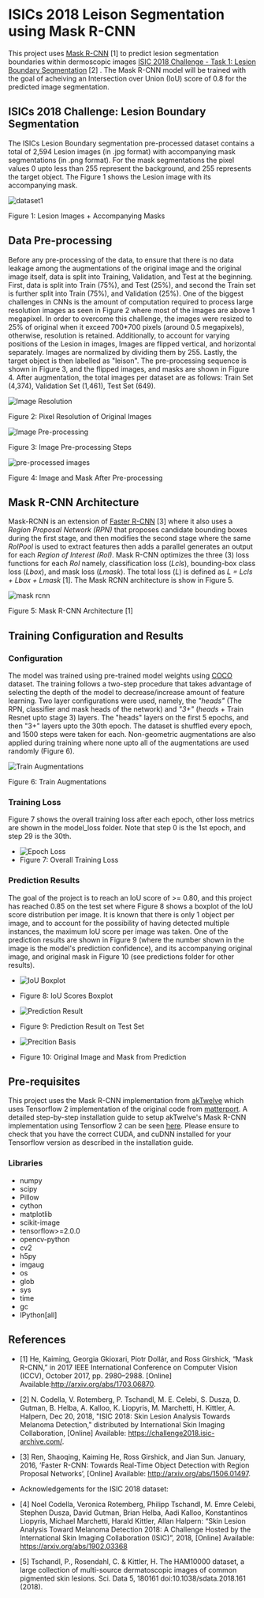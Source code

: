 # ISICs 2018 Leison Segmentation using Mask R-CNN

This project uses [Mask R-CNN](https://arxiv.org/abs/1703.06870) [1] to predict lesion segmentation boundaries within dermoscopic images [ISIC 2018 Challenge - Task 1: Lesion Boundary Segmentation](https://challenge.isic-archive.com/landing/2018/45/) [2] . The Mask R-CNN model will be trained with the goal of acheiving an Intersection over Union (IoU) score of 0.8 for the predicted image segmentation.

## ISICs 2018 Challenge: Lesion Boundary Segmentation
The ISICs Lesion Boundary segmentation pre-processed dataset contains a total of 2,594 Lesion images (in .jpg format) with accompanying mask segmentations (in .png format). For the mask segmentations the pixel values 0 upto less than 255 represent the background, and 255 represents the target object. The Figure 1 shows the Lesion image with its accompanying mask.

![dataset1](https://github.com/christianburbon/isic_maskrcnn_copy/blob/master/visualize_dataset/imgmask_1.png)

Figure 1: Lesion Images + Accompanying Masks


## Data Pre-processing
Before any pre-processing of the data, to ensure that there is no data leakage among the augmentations of the original image and the original image itself, data is split into Training, Validation, and Test at the beginning. First, data is split into Train (75%), and Test (25%), and second the Train set is further split into Train (75%), and Validation (25%).
One of the biggest challenges in CNNs is the amount of computation required to process large resolution images as seen in Figure 2 where most of the images are above 1 megapixel. In order to overcome this challenge, the images were resized to 25% of original when it exceed 700*700 pixels (around 0.5 megapixels), otherwise, resolution is retained. Additionally, to account for varying positions of the Lesion in images, Images are flipped vertical, and horizontal separately. Images are normalized by dividing them by 255. Lastly, the target object is then labelled as "leison". The pre-processing sequence is shown in Figure 3, and the flipped images, and masks are shown in Figure 4. After augmentation, the total images per dataset are as follows: Train Set (4,374), Validation Set (1,461), Test Set (649).

![Image Resolution](https://github.com/christianburbon/isic_maskrcnn_copy/blob/master/other_images/resolution_distribution.png)

Figure 2: Pixel Resolution of Original Images



![Image Pre-processing](https://github.com/christianburbon/lettuce_annotation/blob/master/other_images/pre-processing.jpg)

Figure 3: Image Pre-processing Steps



![pre-processed images](https://github.com/christianburbon/isic_maskrcnn_copy/blob/master/pre_processing.png)

Figure 4: Image and Mask After Pre-processing



## Mask R-CNN Architecture

Mask-RCNN is an extension of [Faster R-CNN](https://proceedings.neurips.cc/paper/2015/file/14bfa6bb14875e45bba028a21ed38046-Paper.pdf) [3] where it also uses a _Region Proposal Network (RPN)_ that proposes candidate bounding boxes during the first stage, and then modifies the second stage where the same _RoIPool_ is used to extract features then adds a parallel generates an output for each _Region of Interest (RoI)_. Mask R-CNN optimizes the three (3) loss functions for each _RoI_ namely, classification loss (_Lcls_), bounding-box class loss (_Lbox_), and mask loss (_Lmask_). The total loss (_L_) is defined as _L = Lcls + Lbox + Lmask_ [1]. The Mask RCNN architecture is show in Figure 5.

![mask rcnn](https://github.com/christianburbon/isic_maskrcnn_copy/blob/master/other_images/mask_rcnn%20architecture.png)

Figure 5: Mask R-CNN Architecture [1]



## Training Configuration and Results
### Configuration
The model was trained using pre-trained model weights using [COCO](https://cocodataset.org) dataset. The training follows a two-step procedure that takes advantage of selecting the depth of the model to decrease/increase amount of feature learning. Two layer configurations were used, namely, the _"heads"_ (The RPN, classifier and mask heads of the network) and _"3+"_ (_heads_ + Train Resnet upto stage 3) layers. The "heads" layers on the first 5 epochs, and then "3+" layers upto the 30th epoch. The dataset is shuffled every epoch, and 1500 steps were taken for each. Non-geometric augmentations are also applied during training where none upto all of the augmentations are used randomly (Figure 6).

![Train Augmentations](https://github.com/christianburbon/isic_maskrcnn_copy/blob/master/other_images/training_augmentations.png)

Figure 6: Train Augmentations



### Training Loss
Figure 7 shows the overall training loss after each epoch, other loss metrics are shown in the model_loss folder. Note that step 0 is the 1st epoch, and step 29 is the 30th.

* ![Epoch Loss](https://github.com/christianburbon/isic_maskrcnn_copy/blob/master/model_loss/epoch_loss.png)
* Figure 7: Overall Training Loss



### Prediction Results
The goal of the project is to reach an IoU score of >= 0.80, and this project has reached 0.85 on the test set where Figure 8 shows a boxplot of the IoU score distribution per image. It is known that there is only 1 object per image, and to account for the possibility of having detected multiple instances, the maximum IoU score per image was taken. One of the prediction results are shown in Figure 9 (where the number shown in the image is the model's prediction confidence), and its accompanying original image, and original mask in Figure 10 (see predictions folder for other results).

* ![IoU Boxplot](https://github.com/christianburbon/isic_maskrcnn_copy/blob/master/predictions/boxplot_ious.png)
* Figure 8: IoU Scores Boxplot



* ![Prediction Result](https://github.com/christianburbon/isic_maskrcnn_copy/blob/master/predictions/predictions_2.png)
* Figure 9: Prediction Result on Test Set

* ![Precition Basis](https://github.com/christianburbon/isic_maskrcnn_copy/blob/master/predictions/gt_2.png)
* Figure 10: Original Image and Mask from Prediction


## Pre-requisites
This project uses the Mask R-CNN implementation from [akTwelve](https://github.com/akTwelve/Mask_RCNN) which uses Tensorflow 2 implementation of the original code from [matterport](https://github.com/matterport/Mask_RCNN). A detailed step-by-step installation guide to setup akTwelve's Mask R-CNN implementation using Tensorflow 2 can be seen [here](https://www.immersivelimit.com/tutorials/mask-rcnn-for-windows-10-tensorflow-2-cuda-101). Please ensure to check that you have the correct CUDA, and cuDNN installed for your Tensorflow version as described in the installation guide.

### Libraries
* numpy
* scipy
* Pillow
* cython
* matplotlib
* scikit-image
* tensorflow>=2.0.0
* opencv-python
* cv2
* h5py
* imgaug
* os
* glob
* sys
* time
* gc
* IPython[all]


## References
* [1] He, Kaiming, Georgia Gkioxari, Piotr Dollár, and Ross Girshick, “Mask R-CNN,” in 2017 IEEE International Conference on Computer Vision (ICCV), October 2017, pp. 2980–2988. [Online] Available:http://arxiv.org/abs/1703.06870.
* [2] N. Codella, V. Rotemberg, P. Tschandl, M. E. Celebi, S. Dusza, D. Gutman, B. Helba, A. Kalloo, K. Liopyris, M. Marchetti, H. Kittler, A. Halpern, Dec 20, 2018, "ISIC 2018: Skin Lesion Analysis Towards Melanoma Detection," distributed by International Skin Imaging Collaboration, [Online] Available: https://challenge2018.isic-archive.com/.
* [3] Ren, Shaoqing, Kaiming He, Ross Girshick, and Jian Sun. January, 2016, ‘Faster R-CNN: Towards Real-Time Object Detection with Region Proposal Networks’, [Online] Available: http://arxiv.org/abs/1506.01497.

* Acknowledgements for the ISIC 2018 dataset:
* [4] Noel Codella, Veronica Rotemberg, Philipp Tschandl, M. Emre Celebi, Stephen Dusza, David Gutman, Brian Helba, Aadi Kalloo, Konstantinos Liopyris, Michael Marchetti, Harald Kittler, Allan Halpern: “Skin Lesion Analysis Toward Melanoma Detection 2018: A Challenge Hosted by the International Skin Imaging Collaboration (ISIC)”, 2018, [Online] Available: https://arxiv.org/abs/1902.03368
* [5] Tschandl, P., Rosendahl, C. & Kittler, H. The HAM10000 dataset, a large collection of multi-source dermatoscopic images of common pigmented skin lesions. Sci. Data 5, 180161 doi:10.1038/sdata.2018.161 (2018).
